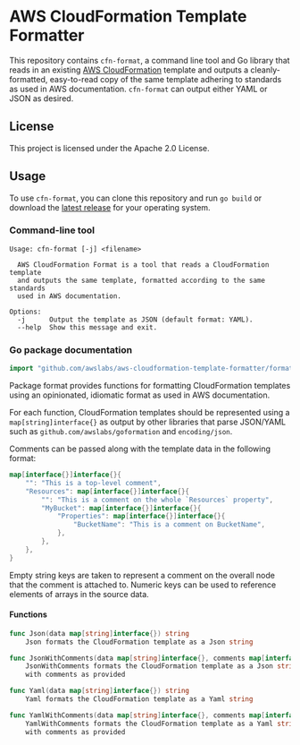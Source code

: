 # AWS CloudFormation Template Formatter

This repository contains `cfn-format`, a command line tool and Go library that reads in an existing [AWS CloudFormation](https://aws.amazon.com/cloudformation/) template and outputs a cleanly-formatted, easy-to-read copy of the same template adhering to standards as used in AWS documentation. `cfn-format` can output either YAML or JSON as desired.

## License

This project is licensed under the Apache 2.0 License. 

## Usage

To use `cfn-format`, you can clone this repository and run `go build` or download the [latest release](https://github.com/awslabs/aws-cloudformation-template-formatter/releases/latest) for your operating system.

### Command-line tool

```console
Usage: cfn-format [-j] <filename>

  AWS CloudFormation Format is a tool that reads a CloudFormation template
  and outputs the same template, formatted according to the same standards
  used in AWS documentation.

Options:
  -j      Output the template as JSON (default format: YAML).
  --help  Show this message and exit.
```

### Go package documentation

```go
import "github.com/awslabs/aws-cloudformation-template-formatter/format"
```

Package format provides functions for formatting CloudFormation
templates using an opinionated, idiomatic format as used in AWS
documentation.

For each function, CloudFormation templates should be represented using
a `map[string]interface{}` as output by other libraries that parse
JSON/YAML such as `github.com/awslabs/goformation` and `encoding/json`.

Comments can be passed along with the template data in the following
format:

```go
map[interface{}]interface{}{
    "": "This is a top-level comment",
    "Resources": map[interface{}]interface{}{
        "": "This is a comment on the whole `Resources` property",
        "MyBucket": map[interface{}]interface{}{
            "Properties": map[interface{}]interface{}{
                "BucketName": "This is a comment on BucketName",
            },
        },
    },
}
```

Empty string keys are taken to represent a comment on the overall node
that the comment is attached to. Numeric keys can be used to reference
elements of arrays in the source data.

#### Functions

```go
func Json(data map[string]interface{}) string
    Json formats the CloudFormation template as a Json string
```

```go
func JsonWithComments(data map[string]interface{}, comments map[interface{}]interface{}) string
    JsonWithComments formats the CloudFormation template as a Json string
    with comments as provided
```

```go
func Yaml(data map[string]interface{}) string
    Yaml formats the CloudFormation template as a Yaml string
```

```go
func YamlWithComments(data map[string]interface{}, comments map[interface{}]interface{}) string
    YamlWithComments formats the CloudFormation template as a Yaml string
    with comments as provided
```
